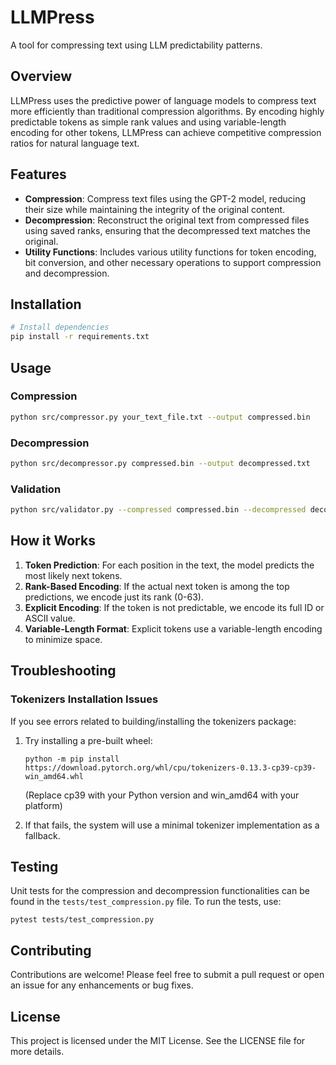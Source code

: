 # LLMPress

A tool for compressing text using LLM predictability patterns.

## Overview

LLMPress uses the predictive power of language models to compress text more efficiently than traditional compression algorithms. By encoding highly predictable tokens as simple rank values and using variable-length encoding for other tokens, LLMPress can achieve competitive compression ratios for natural language text.

## Features

- **Compression**: Compress text files using the GPT-2 model, reducing their size while maintaining the integrity of the original content.
- **Decompression**: Reconstruct the original text from compressed files using saved ranks, ensuring that the decompressed text matches the original.
- **Utility Functions**: Includes various utility functions for token encoding, bit conversion, and other necessary operations to support compression and decompression.

## Installation

```bash
# Install dependencies
pip install -r requirements.txt
```

## Usage

### Compression

```bash
python src/compressor.py your_text_file.txt --output compressed.bin
```

### Decompression

```bash
python src/decompressor.py compressed.bin --output decompressed.txt
```

### Validation

```bash
python src/validator.py --compressed compressed.bin --decompressed decompressed.txt --original your_text_file.txt
```

## How it Works

1. **Token Prediction**: For each position in the text, the model predicts the most likely next tokens.
2. **Rank-Based Encoding**: If the actual next token is among the top predictions, we encode just its rank (0-63).
3. **Explicit Encoding**: If the token is not predictable, we encode its full ID or ASCII value.
4. **Variable-Length Format**: Explicit tokens use a variable-length encoding to minimize space.

## Troubleshooting

### Tokenizers Installation Issues

If you see errors related to building/installing the tokenizers package:

1. Try installing a pre-built wheel:
   ```
   python -m pip install https://download.pytorch.org/whl/cpu/tokenizers-0.13.3-cp39-cp39-win_amd64.whl
   ```
   (Replace cp39 with your Python version and win_amd64 with your platform)

2. If that fails, the system will use a minimal tokenizer implementation as a fallback.

## Testing

Unit tests for the compression and decompression functionalities can be found in the `tests/test_compression.py` file. To run the tests, use:

```
pytest tests/test_compression.py
```

## Contributing

Contributions are welcome! Please feel free to submit a pull request or open an issue for any enhancements or bug fixes.

## License

This project is licensed under the MIT License. See the LICENSE file for more details.